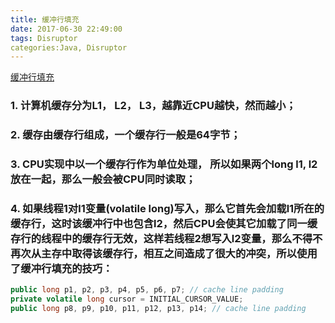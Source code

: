```yaml
---
title: 缓冲行填充
date: 2017-06-30 22:49:00
tags: Disruptor 
categories:Java, Disruptor
---
```


[缓冲行填充](http://ifeve.com/disruptor-cacheline-padding/)

### 1. 计算机缓存分为L1， L2， L3，越靠近CPU越快，然而越小；
### 2. 缓存由缓存行组成，一个缓存行一般是64字节；  
### 3. CPU实现中以一个缓存行作为单位处理， 所以如果两个long l1, l2放在一起，那么一般会被CPU同时读取；  
### 4. 如果线程1对l1变量(volatile long)写入，那么它首先会加载l1所在的缓存行，这时该缓冲行中也包含l2，然后CPU会使其它加载了同一缓存行的线程中的缓存行无效，这样若线程2想写入l2变量，那么不得不再次从主存中取得该缓存行，相互之间造成了很大的冲突，所以使用了缓冲行填充的技巧：
``` Java
public long p1, p2, p3, p4, p5, p6, p7; // cache line padding
private volatile long cursor = INITIAL_CURSOR_VALUE;
public long p8, p9, p10, p11, p12, p13, p14; // cache line padding

```
